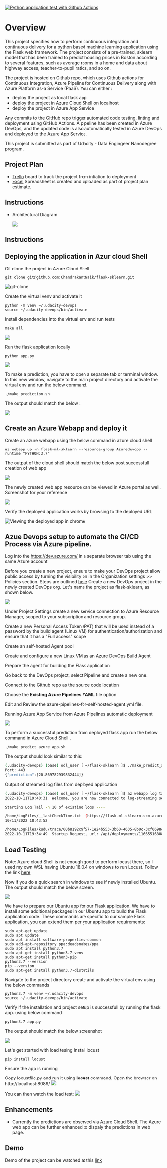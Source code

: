 [![Python application test with Github Actions](https://github.com/ChandrakantNaik/flask-sklearn/actions/workflows/main.yml/badge.svg)](https://github.com/ChandrakantNaik/flask-sklearn/actions/workflows/main.yml)

# Overview

This project specifies how to perform continuous integration and continuous delivery for a python based machine learning application using the Flask web framework. The project consists of a pre-trained, sklearn model that has been trained to predict housing prices in Boston according to several features, such as average rooms in a home and data about highway access, teacher-to-pupil ratios, and so on.

The project is hosted on Github repo, which uses Github actions for Continuous Integration, Azure Pipeline for Continuous Delivery along with Azure Platform as-a Service (PaaS). You can either :

- deploy the project as local flask app
- deploy the project in Azure Cloud Shell on localhost
- deploy the project in Azure App Service

Any commits to the GitHub repo trigger automated code testing, linting and deployment using GitHub Actions. A pipeline has been created in Azure DevOps, and the updated code is also automatically tested in Azure DevOps and deployed to the Azure App Service.

This project is submitted as part of Udacity - Data Engingeer Nanodegree program.

## Project Plan

- <a href="https://trello.com/b/0iSwb1uu/flask-sklearn" target="_blank">Trello</a> board to track the project from intiation to deployment
- [Excel](project-management-template.xlsx) Spreadsheet is created and uploaded as part of project plan estimate.

## Instructions

- Architectural Diagram
  
  ![](./images%20%26%20screenshots/architecture-diagram.png)

## Instructions
## Deploying the application in Azur cloud Shell
  Git clone the project in Azure Cloud Shell
  ```
  git clone git@github.com:ChandrakantNaik/flask-sklearn.git
  ```
  ![git-clone](images%20&%20screenshots/git-clone.GIF)
  
  Create the virtual venv and activate it
  ```
  python -m venv ~/.udacity-devops
  source ~/.udacity-devops/bin/activate
  ```
  
  Install dependencies into the virtual env and run tests
  ```
  make all
  ```
  ![](./images%20%26%20screenshots/make-all.GIF)
  
  Run the flask application locally 
  ```
  python app.py
  ```
  ![](./images%20%26%20screenshots/run-locally.GIF)
  
  To make a prediction, you have to open a separate tab or terminal window. In this new window, navigate to the main project directory and activate the virtual env and run the below command. 
  ```
  ./make_prediction.sh
  ```
  The output should match the below :
  
  ![](./images%20%26%20screenshots/run-prediction-locally.GIF)
  

## Create an Azure Webapp and deploy it

  Create an azure webapp using the below command in azure cloud shell
  ```
  az webapp up -n flask-ml-sklearn --resource-group Azuredevops --runtime "PYTHON:3.7"
  ```
  
  The output of the cloud shell should match the below post successfull creation of web app

  ![](images%20&%20screenshots/az-webapp-creation.GIF)
  
  The newly created web app resource can be viewed in Azure portal as well. Screenshot for your reference

  ![](./images%20%26%20screenshots/az-webapp-in-azure.GIF)

  Verify the deployed application works by browsing to the deployed URL

  ![Viewing the deployed app in chrome](./images%20%26%20screenshots/azure-webapp-chrome.GIF)

## Azue Devops setup to automate the CI/CD Process via Azure pipeline.
  Log into the https://dev.azure.com/ in a separate browser tab using the same Azure account

  Before you create a new project, ensure to make your DevOps project allow public access by turning the visibility on in the Organization settings >> Policies section. Steps are outlined [here](https://docs.microsoft.com/en-us/azure/devops/organizations/public/make-project-public?view=azure-devops#enable-anonymous-access-to-projects-for-your-organization)
  Create a new DevOps project in the newly created DevOps org. Let's name the project as flask-sklearn, as shown below.

  ![](./images%20%26%20screenshots/azure-devops-project.GIF)

  Under Project Settings create a new service connection to Azure Resource Manager, scoped to your subscription and resource group.

  Create a new Personal Access Token (PAT) that will be used instead of a password by the build agent (Linux VM) for authentication/authorization and ensure that it has a "Full access" scope

  Create an self-hosted Agent pool

  Create and configure a new Linux VM as an Azure DevOps Build Agent

  Prepare the agent for building the Flask application

  Go back to the DevOps project, select Pipeline and create a new one.

  Connect to the Github repo as the source code location

  Choose the **Existing Azure Pipelines YAML** file option

  Edit and Review the azure-pipelines-for-self-hosted-agent.yml file. 

  Running Azure App Service from Azure Pipelines automatic deployment

  ![](./images%20%26%20screenshots/azure-pipeline-run.GIF)
  
  To perform a successful prediction from deployed flask app run the below command in Azure Cloud Shell .
  ```
  ./make_predict_azure_app.sh
  ```
  The output should look similar to this:

  ```bash
  (.udacity-devops) (base) odl_user [ ~/flask-sklearn ]$ ./make_predict_azure_app.sh
  Port: 443
  {"prediction":[20.869782939832444]}
  ```

  Output of streamed log files from deployed application
  ```bash
  (.udacity-devops) (base) odl_user [ ~/flask-sklearn ]$ az webapp log tail -g azuredevops --name flask-ml-sklearn
  2022-10-11T19:40:31  Welcome, you are now connected to log-streaming service.

  Starting Log Tail -n 10 of existing logs ----

  /home/LogFiles/__lastCheckTime.txt  (https://flask-ml-sklearn.scm.azurewebsites.net/api/vfs/LogFiles/__lastCheckTime.txt)
  10/11/2022 18:43:52

  /home/LogFiles/kudu/trace/00b8192c9f57-1e24b553-3b60-4635-8b0c-3cf0698cffda.txt  (https://flask-ml-sklearn.scm.azurewebsites.net/api/vfs/LogFiles/kudu/trace/00b8192c9f57-1e24b553-3b60-4635-8b0c-3cf0698cffda.txt)
  2022-10-11T19:34:49  Startup Request, url: /api/deployments/11665516888779, method: PUT, type: request, pid: 77,1,4, SCM_DO_BUILD_DURING_DEPLOYMENT: True, ScmType: VSTSRM
  ```
>

## Load Testing
Note: Azure cloud Shell is not enough good to perform locust there, so I used my own WSL having Ubuntu 18.0.4 on windows to run Locust. Follow the link [here](https://www.ssl.com/how-to/enable-linux-subsystem-install-ubuntu-windows-10/)

Now if you do a quick search in windows to see if newly installed Ubuntu. The output should match the below screen.

![](images%20&%20screenshots/ubuntu.GIF)

We have to prepare our Ubuntu app for our Flask application. We have to install some additional packages in our Ubuntu app to build the Flask application code. These commands are specific to our sample Flask application, you can extend them per your application requirements:
```
sudo apt-get update
sudo apt update
sudo apt install software-properties-common
sudo add-apt-repository ppa:deadsnakes/ppa
sudo apt install python3.7
sudo apt-get install python3.7-venv
sudo apt-get install python3-pip
python3.7 --version
pip --version 
sudo apt-get install python3.7-distutils
```

Navigate to the project directory create and activate the virtual env using the below commands
```
python3.7 -m venv ~/.udacity-devops
source ~/.udacity-devops/bin/activate
```

Verify if the installation and project setup is successfull by running the flask app. using below command
```
python3.7 app.py
```

The output should match the below screenshot

![](images%20&%20screenshots/local-app-output.png)

Let's get started with load tesing
Install locust
```
pip install locust
```

Ensure the app is running

Copy locustfile.py and run it using **locust** command. Open the browser on http://localhost:8089/ 
![](images%20&%20screenshots/locust.GIF)

You can then watch the load test:
![](images%20&%20screenshots/locust-chart.GIF)

## Enhancements
- Currently the predictions are observed via Azure Cloud Shell. The Azure web app can be further enhanced to dispaly the predictions in web page.

## Demo

Demo of the project can be watched at this [link](https://youtu.be/aXIBXPKtP18)
